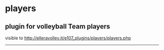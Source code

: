 # players
plugin for volleyball Team players 
----
visible to
http://elleravolley.it/e107_plugins/players/players.php

-----------
